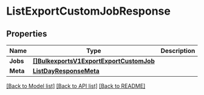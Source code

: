 # ListExportCustomJobResponse

## Properties

Name | Type | Description | Notes
------------ | ------------- | ------------- | -------------
**Jobs** | [**[]BulkexportsV1ExportExportCustomJob**](bulkexports.v1.export.export_custom_job.md) |  | [optional] 
**Meta** | [**ListDayResponseMeta**](ListDayResponse_meta.md) |  | [optional] 

[[Back to Model list]](../README.md#documentation-for-models) [[Back to API list]](../README.md#documentation-for-api-endpoints) [[Back to README]](../README.md)


